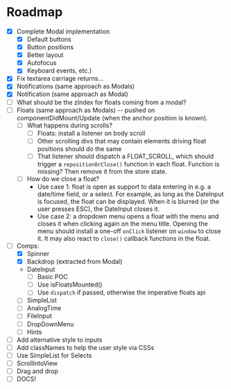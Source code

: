 # Roadmap

- [x] Complete Modal implementation
    + [x] Default buttons
    + [x] Button positions
    + [x] Better layout
    + [x] Autofocus
    + [x] Keyboard events, etc.)
- [x] Fix textarea carriage returns...
- [x] Notifications (same approach as Modals)
- [x] Notification (same approach as Modal)
- [ ] What should be the zIndex for floats coming from a modal?
- [ ] Floats (same approach as Modals) -- pushed on componentDidMount/Update (when the anchor position is known).
    + [ ] What happens during scrolls?
        * [ ] Floats: install a listener on body scroll
        * [ ] Other scrolling divs that may contain elements driving float positions should do the same
        * [ ] That listener should dispatch a FLOAT_SCROLL, which should trigger a `repositionOrClose()` function in each float. Function is missing? Then remove it from the store state.
    + [ ] How do we close a float?
        * Use case 1: float is open as support to data entering in e.g. a date/time field, or a select. For example, as long as the DateInput is focused, the float can be displayed. When it is blurred (or the user presses ESC), the DateInput closes it.
        * Use case 2: a dropdown menu opens a float with the menu and closes it when clicking again on the menu title. Opening the menu should install a one-off `onClick` listener on `window` to close it. It may also react to `close()` callback functions in the float.
- [ ] Comps:
    + [x] Spinner
    + [x] Backdrop (extracted from Modal)
    + DateInput
        * [ ] Basic POC
        * [ ] Use isFloatsMounted()
        * [ ] Use `dispatch` if passed, otherwise the imperative floats api
    + [ ] SimpleList
    + [ ] AnalogTime
    + [ ] FileInput
    + [ ] DropDownMenu
    + [ ] Hints
- [ ] Add alternative style to inputs
- [ ] Add classNames to help the user style via CSSs
- [ ] Use SimpleList for Selects
- [ ] ScrollIntoView
- [ ] Drag and drop
- [ ] DOCS!
